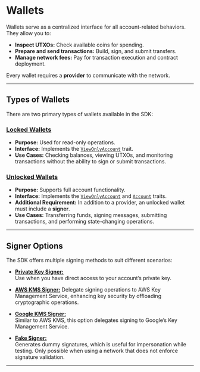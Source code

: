 # Wallets

Wallets serve as a centralized interface for all account-related behaviors. They allow you to:

- **Inspect UTXOs:** Check available coins for spending.
- **Prepare and send transactions:** Build, sign, and submit transfers.
- **Manage network fees:** Pay for transaction execution and contract deployment.

Every wallet requires a **provider** to communicate with the network.

---

## Types of Wallets

There are two primary types of wallets available in the SDK:

### [Locked Wallets](./access.md)

- **Purpose:** Used for read-only operations.
- **Interface:** Implements the [`ViewOnlyAccount`](../accounts.md) trait.
- **Use Cases:** Checking balances, viewing UTXOs, and monitoring transactions without the ability to sign or submit transactions.

### [Unlocked Wallets](./access.md)

- **Purpose:** Supports full account functionality.
- **Interface:** Implements the [`ViewOnlyAccount`](../accounts.md) and [`Account`](../accounts.md) traits.
- **Additional Requirement:** In addition to a provider, an unlocked wallet must include a **signer**.
- **Use Cases:** Transferring funds, signing messages, submitting transactions, and performing state-changing operations.

---

## Signer Options

The SDK offers multiple signing methods to suit different scenarios:

- [**Private Key Signer:**](./private_key_signer.md)  
  Use when you have direct access to your account’s private key.
- [**AWS KMS Signer:**](./kms.md)
  Delegate signing operations to AWS Key Management Service, enhancing key security by offloading cryptographic operations.

- [**Google KMS Signer:**](./kms.md)  
  Similar to AWS KMS, this option delegates signing to Google’s Key Management Service.

- [**Fake Signer:**](./fake_signer.md)  
  Generates dummy signatures, which is useful for impersonation while testing. Only possible when using a network that does not enforce signature validation.

---
